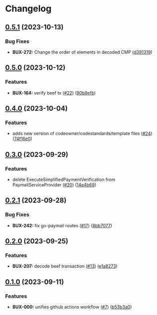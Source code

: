 # Changelog

## [0.5.1](https://github.com/bitcoin-sv/go-paymail/compare/v0.5.0...v0.5.1) (2023-10-13)


### Bug Fixes

* **BUX-272:** Change the order of elements in decoded CMP ([d391319](https://github.com/bitcoin-sv/go-paymail/commit/d3913191a30b3d3c44009d73730cad2d8dd260cf))

## [0.5.0](https://github.com/bitcoin-sv/go-paymail/compare/v0.4.0...v0.5.0) (2023-10-12)


### Features

* **BUX-164:** verify beef tx ([#22](https://github.com/bitcoin-sv/go-paymail/issues/22)) ([90b9efb](https://github.com/bitcoin-sv/go-paymail/commit/90b9efb72caa70df217c078c1d282e7fa53fb1c3))

## [0.4.0](https://github.com/bitcoin-sv/go-paymail/compare/v0.3.0...v0.4.0) (2023-10-04)


### Features

* adds new version of codeowner/codestandards/template files ([#24](https://github.com/bitcoin-sv/go-paymail/issues/24)) ([74f16e0](https://github.com/bitcoin-sv/go-paymail/commit/74f16e0d9c9f700a77181d32b2b925baf0d9d6b6))

## [0.3.0](https://github.com/bitcoin-sv/go-paymail/compare/v0.2.1...v0.3.0) (2023-09-29)


### Features

* delete ExecuteSimplifiedPaymentVerification from  PaymailServiceProvider ([#20](https://github.com/bitcoin-sv/go-paymail/issues/20)) ([14e4b69](https://github.com/bitcoin-sv/go-paymail/commit/14e4b6901537d5e807fed37c8f84f54bebe9d873))

## [0.2.1](https://github.com/bitcoin-sv/go-paymail/compare/v0.2.0...v0.2.1) (2023-09-28)


### Bug Fixes

* **BUX-242:** fix go-paymail routes ([#17](https://github.com/bitcoin-sv/go-paymail/issues/17)) ([8bb7077](https://github.com/bitcoin-sv/go-paymail/commit/8bb7077ff7092acc8f3eebcb24e78a0dac10097b))

## [0.2.0](https://github.com/bitcoin-sv/go-paymail/compare/v0.1.0...v0.2.0) (2023-09-25)


### Features

* **BUX-207:** decode beef transaction ([#13](https://github.com/bitcoin-sv/go-paymail/issues/13)) ([e1a8273](https://github.com/bitcoin-sv/go-paymail/commit/e1a8273d79bb3753aa41a86fd0433c1be90f9f5b))

## [0.1.0](https://github.com/bitcoin-sv/go-paymail/compare/v0.0.1...v0.1.0) (2023-09-11)


### Features

* **BUX-000:** unifies github actions workflow ([#7](https://github.com/bitcoin-sv/go-paymail/issues/7)) ([b53b3a0](https://github.com/bitcoin-sv/go-paymail/commit/b53b3a04e02c152532b50b5eeff4456d64f28814))
